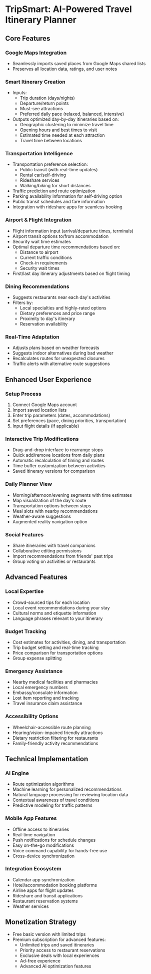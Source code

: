 # TripSmart: AI-Powered Travel Itinerary Planner

## Core Features

### Google Maps Integration
- Seamlessly imports saved places from Google Maps shared lists
- Preserves all location data, ratings, and user notes

### Smart Itinerary Creation
- Inputs:
  - Trip duration (days/nights)
  - Departure/return points
  - Must-see attractions
  - Preferred daily pace (relaxed, balanced, intensive)
- Outputs optimized day-by-day itineraries based on:
  - Geographic clustering to minimize travel time
  - Opening hours and best times to visit
  - Estimated time needed at each attraction
  - Travel time between locations

### Transportation Intelligence
- Transportation preference selection:
  - Public transit (with real-time updates)
  - Rental car/self-driving
  - Rideshare services
  - Walking/biking for short distances
- Traffic prediction and route optimization
- Parking availability information for self-driving option
- Public transit schedules and fare information
- Integration with rideshare apps for seamless booking

### Airport & Flight Integration
- Flight information input (arrival/departure times, terminals)
- Airport transit options to/from accommodation
- Security wait time estimates
- Optimal departure time recommendations based on:
  - Distance to airport
  - Current traffic conditions
  - Check-in requirements
  - Security wait times
- First/last day itinerary adjustments based on flight timing

### Dining Recommendations
- Suggests restaurants near each day's activities
- Filters by:
  - Local specialties and highly-rated options
  - Dietary preferences and price range
  - Proximity to day's itinerary
  - Reservation availability

### Real-Time Adaptation
- Adjusts plans based on weather forecasts
- Suggests indoor alternatives during bad weather
- Recalculates routes for unexpected closures
- Traffic alerts with alternative route suggestions

## Enhanced User Experience

### Setup Process
1. Connect Google Maps account
2. Import saved location lists
3. Enter trip parameters (dates, accommodations)
4. Set preferences (pace, dining priorities, transportation)
5. Input flight details (if applicable)

### Interactive Trip Modifications
- Drag-and-drop interface to rearrange stops
- Quick add/remove locations from daily plans
- Automatic recalculation of timing and routes
- Time buffer customization between activities
- Saved itinerary versions for comparison

### Daily Planner View
- Morning/afternoon/evening segments with time estimates
- Map visualization of the day's route
- Transportation options between stops
- Meal slots with nearby recommendations
- Weather-aware suggestions
- Augmented reality navigation option

### Social Features
- Share itineraries with travel companions
- Collaborative editing permissions
- Import recommendations from friends' past trips
- Group voting on activities or restaurants

## Advanced Features

### Local Expertise
- Crowd-sourced tips for each location
- Local event recommendations during your stay
- Cultural norms and etiquette information
- Language phrases relevant to your itinerary

### Budget Tracking
- Cost estimates for activities, dining, and transportation
- Trip budget setting and real-time tracking
- Price comparison for transportation options
- Group expense splitting

### Emergency Assistance
- Nearby medical facilities and pharmacies
- Local emergency numbers
- Embassy/consulate information
- Lost item reporting and tracking
- Travel insurance claim assistance

### Accessibility Options
- Wheelchair-accessible route planning
- Hearing/vision-impaired friendly attractions
- Dietary restriction filtering for restaurants
- Family-friendly activity recommendations

## Technical Implementation

### AI Engine
- Route optimization algorithms
- Machine learning for personalized recommendations
- Natural language processing for reviewing location data
- Contextual awareness of travel conditions
- Predictive modeling for traffic patterns

### Mobile App Features
- Offline access to itineraries
- Real-time navigation
- Push notifications for schedule changes
- Easy on-the-go modifications
- Voice command capability for hands-free use
- Cross-device synchronization

### Integration Ecosystem
- Calendar app synchronization
- Hotel/accommodation booking platforms
- Airline apps for flight updates
- Rideshare and transit applications
- Restaurant reservation systems
- Weather services

## Monetization Strategy
- Free basic version with limited trips
- Premium subscription for advanced features:
  - Unlimited trips and saved itineraries
  - Priority access to restaurant reservations
  - Exclusive deals with local experiences
  - Ad-free experience
  - Advanced AI optimization features
